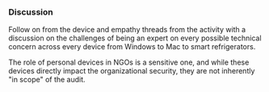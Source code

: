 ### Discussion

Follow on from the device and empathy threads from the activity with a discussion on the challenges of being an expert on every possible technical concern across every device from Windows to Mac to smart refrigerators.

The role of personal devices in NGOs is a sensitive one, and while these devices directly impact the organizational security, they are not inherently "in scope" of the audit.  
